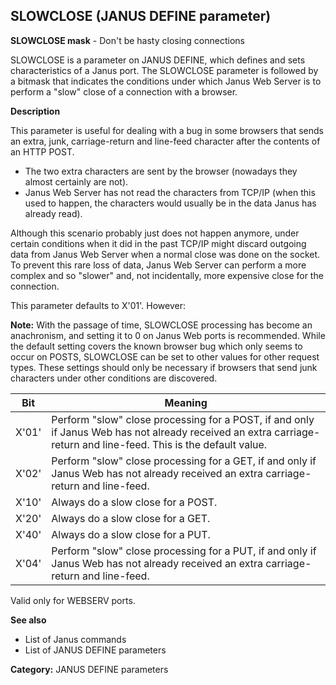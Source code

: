 ## SLOWCLOSE (JANUS DEFINE parameter)

**SLOWCLOSE mask** - Don't be hasty closing connections

SLOWCLOSE is a parameter on JANUS DEFINE, which defines and sets characteristics of a Janus port. The SLOWCLOSE parameter is followed by a bitmask that indicates the conditions under which Janus Web Server is to perform a "slow" close of a connection with a browser.

**Description**

This parameter is useful for dealing with a bug in some browsers that sends an extra, junk, carriage-return and line-feed character after the contents of an HTTP POST.

*   The two extra characters are sent by the browser (nowadays they almost certainly are not).
*   Janus Web Server has not read the characters from TCP/IP (when this used to happen, the characters would usually be in the data Janus has already read).

Although this scenario probably just does not happen anymore, under certain conditions when it did in the past TCP/IP might discard outgoing data from Janus Web Server when a normal close was done on the socket. To prevent this rare loss of data, Janus Web Server can perform a more complex and so "slower" and, not incidentally, more expensive close for the connection.

This parameter defaults to X'01'. However:

**Note:** With the passage of time, SLOWCLOSE processing has become an anachronism, and setting it to 0 on Janus Web ports is recommended. While the default setting covers the known browser bug which only seems to occur on POSTS, SLOWCLOSE can be set to other values for other request types. These settings should only be necessary if browsers that send junk characters under other conditions are discovered.

| Bit | Meaning |
|---|---|
| X'01' | Perform "slow" close processing for a POST, if and only if Janus Web has not already received an extra carriage-return and line-feed. This is the default value. |
| X'02' | Perform "slow" close processing for a GET, if and only if Janus Web has not already received an extra carriage-return and line-feed. |
| X'10' | Always do a slow close for a POST. |
| X'20' | Always do a slow close for a GET. |
| X'40' | Always do a slow close for a PUT. |
| X'04' | Perform "slow" close processing for a PUT, if and only if Janus Web has not already received an extra carriage-return and line-feed. |

Valid only for WEBSERV ports.

**See also**

*   List of Janus commands
*   List of JANUS DEFINE parameters

**Category:** JANUS DEFINE parameters
